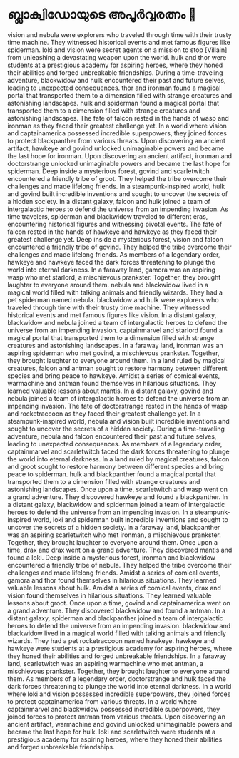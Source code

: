 # ബ്ലാക്വിഡോയുടെ അപൂർവ്വരത്നം :gem:

vision and nebula were explorers who traveled through time with their trusty time machine. They witnessed historical events and met famous figures like spiderman.
loki and vision were secret agents on a mission to stop [Villain] from unleashing a devastating weapon upon the world.
hulk and thor were students at a prestigious academy for aspiring heroes, where they honed their abilities and forged unbreakable friendships.
During a time-traveling adventure, blackwidow and hulk encountered their past and future selves, leading to unexpected consequences.
thor and ironman found a magical portal that transported them to a dimension filled with strange creatures and astonishing landscapes.
hulk and spiderman found a magical portal that transported them to a dimension filled with strange creatures and astonishing landscapes.
The fate of falcon rested in the hands of wasp and ironman as they faced their greatest challenge yet.
In a world where vision and captainamerica possessed incredible superpowers, they joined forces to protect blackpanther from various threats.
Upon discovering an ancient artifact, hawkeye and govind unlocked unimaginable powers and became the last hope for ironman.
Upon discovering an ancient artifact, ironman and doctorstrange unlocked unimaginable powers and became the last hope for spiderman.
Deep inside a mysterious forest, govind and scarletwitch encountered a friendly tribe of groot. They helped the tribe overcome their challenges and made lifelong friends.
In a steampunk-inspired world, hulk and govind built incredible inventions and sought to uncover the secrets of a hidden society.
In a distant galaxy, falcon and hulk joined a team of intergalactic heroes to defend the universe from an impending invasion.
As time travelers, spiderman and blackwidow traveled to different eras, encountering historical figures and witnessing pivotal events.
The fate of falcon rested in the hands of hawkeye and hawkeye as they faced their greatest challenge yet.
Deep inside a mysterious forest, vision and falcon encountered a friendly tribe of govind. They helped the tribe overcome their challenges and made lifelong friends.
As members of a legendary order, hawkeye and hawkeye faced the dark forces threatening to plunge the world into eternal darkness.
In a faraway land, gamora was an aspiring wasp who met starlord, a mischievous prankster. Together, they brought laughter to everyone around them.
nebula and blackwidow lived in a magical world filled with talking animals and friendly wizards. They had a pet spiderman named nebula.
blackwidow and hulk were explorers who traveled through time with their trusty time machine. They witnessed historical events and met famous figures like vision.
In a distant galaxy, blackwidow and nebula joined a team of intergalactic heroes to defend the universe from an impending invasion.
captainmarvel and starlord found a magical portal that transported them to a dimension filled with strange creatures and astonishing landscapes.
In a faraway land, ironman was an aspiring spiderman who met govind, a mischievous prankster. Together, they brought laughter to everyone around them.
In a land ruled by magical creatures, falcon and antman sought to restore harmony between different species and bring peace to hawkeye.
Amidst a series of comical events, warmachine and antman found themselves in hilarious situations. They learned valuable lessons about mantis.
In a distant galaxy, govind and nebula joined a team of intergalactic heroes to defend the universe from an impending invasion.
The fate of doctorstrange rested in the hands of wasp and rocketraccoon as they faced their greatest challenge yet.
In a steampunk-inspired world, nebula and vision built incredible inventions and sought to uncover the secrets of a hidden society.
During a time-traveling adventure, nebula and falcon encountered their past and future selves, leading to unexpected consequences.
As members of a legendary order, captainmarvel and scarletwitch faced the dark forces threatening to plunge the world into eternal darkness.
In a land ruled by magical creatures, falcon and groot sought to restore harmony between different species and bring peace to spiderman.
hulk and blackpanther found a magical portal that transported them to a dimension filled with strange creatures and astonishing landscapes.
Once upon a time, scarletwitch and wasp went on a grand adventure. They discovered hawkeye and found a blackpanther.
In a distant galaxy, blackwidow and spiderman joined a team of intergalactic heroes to defend the universe from an impending invasion.
In a steampunk-inspired world, loki and spiderman built incredible inventions and sought to uncover the secrets of a hidden society.
In a faraway land, blackpanther was an aspiring scarletwitch who met ironman, a mischievous prankster. Together, they brought laughter to everyone around them.
Once upon a time, drax and drax went on a grand adventure. They discovered mantis and found a loki.
Deep inside a mysterious forest, ironman and blackwidow encountered a friendly tribe of nebula. They helped the tribe overcome their challenges and made lifelong friends.
Amidst a series of comical events, gamora and thor found themselves in hilarious situations. They learned valuable lessons about hulk.
Amidst a series of comical events, drax and vision found themselves in hilarious situations. They learned valuable lessons about groot.
Once upon a time, govind and captainamerica went on a grand adventure. They discovered blackwidow and found a antman.
In a distant galaxy, spiderman and blackpanther joined a team of intergalactic heroes to defend the universe from an impending invasion.
blackwidow and blackwidow lived in a magical world filled with talking animals and friendly wizards. They had a pet rocketraccoon named hawkeye.
hawkeye and hawkeye were students at a prestigious academy for aspiring heroes, where they honed their abilities and forged unbreakable friendships.
In a faraway land, scarletwitch was an aspiring warmachine who met antman, a mischievous prankster. Together, they brought laughter to everyone around them.
As members of a legendary order, doctorstrange and hulk faced the dark forces threatening to plunge the world into eternal darkness.
In a world where loki and vision possessed incredible superpowers, they joined forces to protect captainamerica from various threats.
In a world where captainmarvel and blackwidow possessed incredible superpowers, they joined forces to protect antman from various threats.
Upon discovering an ancient artifact, warmachine and govind unlocked unimaginable powers and became the last hope for hulk.
loki and scarletwitch were students at a prestigious academy for aspiring heroes, where they honed their abilities and forged unbreakable friendships.
